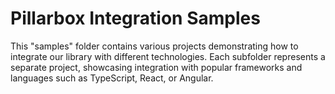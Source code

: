 # Pillarbox Integration Samples

This "samples" folder contains various projects demonstrating how to integrate our library with
different technologies. Each subfolder represents a separate project, showcasing integration with
popular frameworks and languages such as TypeScript, React, or Angular.
